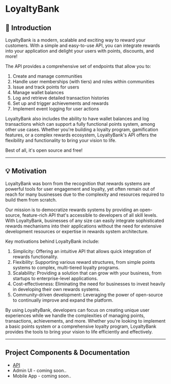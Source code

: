 # LoyaltyBank

## 🌟 Introduction

LoyaltyBank is a modern, scalable and exciting way to reward your customers. With a simple and easy-to-use API, you can integrate rewards into your application and delight your users with points, discounts, and more!

The API provides a comprehensive set of endpoints that allow you to:

1. Create and manage communities
2. Handle user memberships (with tiers) and roles within communities
3. Issue and track points for users
4. Manage wallet balances
5. Log and retrieve detailed transaction histories
6. Set up and trigger achievements and rewards
7. Implement event logging for user actions

LoyaltyBank also includes the ability to have wallet balances and log transactions which can support a fully functional points system, among other use cases. Whether you're building a loyalty program, gamification features, or a complex rewards ecosystem, LoyaltyBank's API offers the flexibility and functionality to bring your vision to life.

Best of all, it's open source and free!

---


## 💡 Motivation

LoyaltyBank was born from the recognition that rewards systems are powerful tools for user engagement and loyalty, yet often remain out of reach for many businesses due to the complexity and resources required to build them from scratch.

Our mission is to democratize rewards systems by providing an open-source, feature-rich API that's accessible to developers of all skill levels. With LoyaltyBank, businesses of any size can easily integrate sophisticated rewards mechanisms into their applications without the need for extensive development resources or expertise in rewards system architecture.

Key motivations behind LoyaltyBank include:

1. Simplicity: Offering an intuitive API that allows quick integration of rewards functionality.
2. Flexibility: Supporting various reward structures, from simple points systems to complex, multi-tiered loyalty programs.
3. Scalability: Providing a solution that can grow with your business, from startups to enterprise-level applications.
4. Cost-effectiveness: Eliminating the need for businesses to invest heavily in developing their own rewards systems.
5. Community-driven development: Leveraging the power of open-source to continually improve and expand the platform.

By using LoyaltyBank, developers can focus on creating unique user experiences while we handle the complexities of managing points, transactions, achievements, and more. Whether you're looking to implement a basic points system or a comprehensive loyalty program, LoyaltyBank provides the tools to bring your vision to life efficiently and effectively.

---

## Project Components & Documentation

- [API](./api)
- Admin UI - coming soon..
- Mobile App - coming soon..


